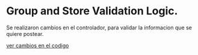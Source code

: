
# Group and Store Validation Logic.

Se realizaron cambios en el controlador, para validar la informacion que se quiere postear.

[ver cambios en el codigo]()